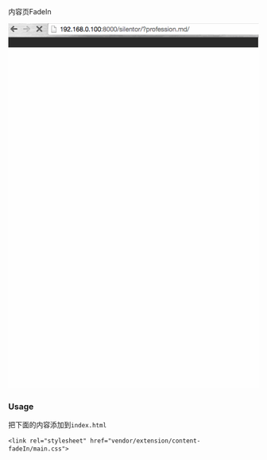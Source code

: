 内容页FadeIn

![gif](./gif2.gif)

### Usage

把下面的内容添加到`index.html`
```
<link rel="stylesheet" href="vendor/extension/content-fadeIn/main.css">
```
